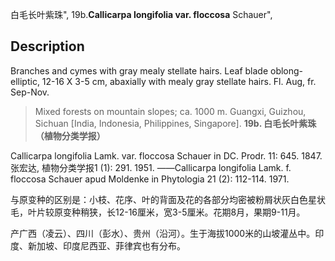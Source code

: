 白毛长叶紫珠",
19b.**Callicarpa longifolia var. floccosa** Schauer",

## Description
Branches and cymes with gray mealy stellate hairs. Leaf blade oblong-elliptic, 12-16 X   3-5 cm, abaxially with mealy gray stellate hairs. Fl. Aug, fr. Sep-Nov.

> Mixed forests on mountain slopes; ca. 1000 m. Guangxi, Guizhou, Sichuan [India, Indonesia, Philippines, Singapore].
**19b. 白毛长叶紫珠（植物分类学报）**

Callicarpa longifolia Lamk. var. floccosa Schauer in DC. Prodr. 11: 645. 1847. 张宏达, 植物分类学报1 (1): 291. 1951. ——Callicarpa longifolia Lamk. f. floccosa Schauer apud Moldenke in Phytologia 21 (2): 112-114. 1971.

与原变种的区别是：小枝、花序、叶的背面及花的各部分均密被粉屑状灰白色星状毛，叶片较原变种稍狭，长12-16厘米，宽3-5厘米。花期8月，果期9-11月。

产广西（凌云）、四川（彭水）、贵州（沿河）。生于海拔1000米的山坡灌丛中。印度、新加坡、印度尼西亚、菲律宾也有分布。
